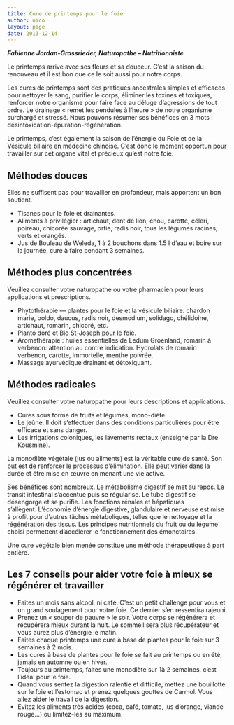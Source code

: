 ```yaml
---
title: Cure de printemps pour le foie
author: nico
layout: page
date: 2013-12-14
---
```

***Fabienne Jordan-Grossrieder, Naturopathe – Nutritionniste***

Le printemps arrive avec ses fleurs et sa douceur. C’est la saison du renouveau et il est bon que ce le soit aussi pour notre corps.

Les cures de printemps sont des pratiques ancestrales simples et efficaces pour nettoyer le sang, purifier le corps, éliminer les toxines et toxiques, renforcer notre organisme pour faire face au déluge d’agressions de tout ordre. Le drainage « remet les pendules à l’heure » de notre organisme surchargé et stressé. Nous pouvons résumer ses bénéfices en 3 mots : désintoxication-épuration-régénération.

Le printemps, c&rsquo;est également la saison de l&rsquo;énergie du Foie et de la Vésicule biliaire en médecine chinoise. C&rsquo;est donc le moment opportun pour travailler sur cet organe vital et précieux qu&rsquo;est notre foie.

## Méthodes douces

Elles ne suffisent pas pour travailler en profondeur, mais apportent un bon soutient.

  * Tisanes pour le foie et drainantes.
  * Aliments à privilégier : artichaut, dent de lion, chou, carotte, céleri, poireau, chicorée sauvage, ortie, radis noir, tous les légumes racines, verts et orangés.
  * Jus de Bouleau de Weleda, 1 à 2 bouchons dans 1.5 l d&rsquo;eau et boire sur la journée, cure à faire pendant 3 semaines.

## Méthodes plus concentrées

Veuillez consulter votre naturopathe ou votre pharmacien pour leurs applications et prescriptions.

  * Phytothérapie — plantes pour le foie et la vésicule biliaire: chardon marie, boldo, daucus, radis noir, desmodium, solidago, chélidoine, artichaut, romarin, chicoré, etc.
  * Pianto doré et Bio St-Joseph pour le foie.
  * Aromathérapie : huiles essentielles de Ledum Groenland, romarin à verbenon: attention au contre indication. Hydrolats de romarin verbenon, carotte, immortelle, menthe poivrée.
  * Massage ayurvédique drainant et détoxiquant.

## Méthodes radicales

Veuillez consulter votre naturopathe pour leurs descriptions et applications.

  * Cures sous forme de fruits et légumes, mono-diète.
  * Le jeûne. Il doit s&rsquo;effectuer dans des conditions particulières pour être efficace et sans danger.
  * Les irrigations coloniques, les lavements rectaux (enseigné par la Dre Kousmine).

La monodiète végétale (jus ou aliments) est la véritable cure de santé. Son but est de renforcer le processus d&rsquo;élimination. Elle peut varier dans la durée et être mise en œuvre en menant une vie active.

Ses bénéfices sont nombreux. Le métabolisme digestif se met au repos. Le transit intestinal s’accentue puis se régularise. Le tube digestif se désengorge et se purifie. Les fonctions rénales et hépatiques s’allègent. L’économie d’énergie digestive, glandulaire et nerveuse est mise à profit pour d’autres tâches métaboliques, telles que le nettoyage et la régénération des tissus. Les principes nutritionnels du fruit ou du légume choisi permettent d’accélérer le fonctionnement des émonctoires.

Une cure végétale bien menée constitue une méthode thérapeutique à part entière.

## Les 7 conseils pour aider votre foie à mieux se régénérer et travailler

  * Faites un mois sans alcool, ni café. C&rsquo;est un petit challenge pour vous et un grand soulagement pour votre foie. Ce dernier s&rsquo;en ressentira rajeuni.
  * Prenez un « souper de pauvre » le soir. Votre corps se régénérera et récupérera mieux durant la nuit. Le sommeil sera plus récupérateur et vous aurez plus d&rsquo;énergie le matin.
  * Faites chaque printemps une cure à base de plantes pour le foie sur 3 semaines à 2 mois.
  * Les cures à base de plantes pour le foie se fait au printemps ou en été, jamais en automne ou en hiver.
  * Toujours au printemps, faites une monodiète sur 1à 2 semaines, c&rsquo;est l&rsquo;idéal pour le foie.
  * Quand vous sentez la digestion ralentie et difficile, mettez une bouillotte sur le foie et l&rsquo;estomac et prenez quelques gouttes de Carmol. Vous allez aider le travail de la digestion.
  * Évitez les aliments très acides (coca, café, tomate, jus d&rsquo;orange, viande rouge…) ou limitez-les au maximum.